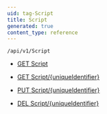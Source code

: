 ```yaml
---
uid: tag-Script
title: Script
generated: true
content_type: reference
---
```


```http
/api/v1/Script
```




* [GET Script](v1Script_GetAll.md)

* [GET Script/{uniqueIdentifier}](v1Script_GetCRMScriptByUniqueIdentifier.md)

* [PUT Script/{uniqueIdentifier}](v1Script_SaveCRMScriptByUniqueIdentifier.md)

* [DEL Script/{uniqueIdentifier}](v1Script_DeleteCRMScriptByUniqueIdentifier.md)